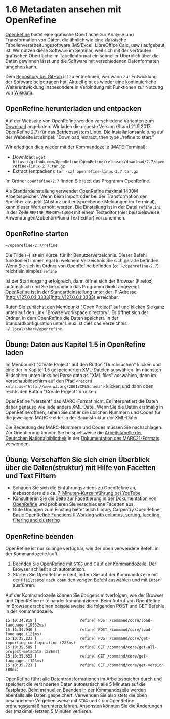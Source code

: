 # 1.6 Metadaten ansehen mit OpenRefine

[OpenRefine](http://www.openrefine.org) bietet eine grafische Oberfläche zur Analyse und Transformation von Daten, die ähnlich wie eine klassische Tabellenverarbeitungssoftware (MS Excel, LibreOffice Calc, usw.) aufgebaut ist. Wir nutzen diese Software im Seminar, weil sich mit der vertrauten grafischen Oberfläche im Tabellenformat ein schneller Überblick über die Daten gewinnen lässt und die Software mit verschiedenen Datenformaten umgehen kann.

Dem [Repository bei GitHub](https://github.com/OpenRefine/OpenRefine/graphs/contributors) ist zu entnehmen, wer wann zur Entwicklung der Software beigetragen hat. Aktuell gibt es wieder eine kontinuierliche Weiterentwicklung insbesondere in Verbindung mit Funktionen zur Nutzung von [Wikidata](https://www.wikidata.org).

## OpenRefine herunterladen und entpacken

Auf der Webseite von OpenRefine werden verschiedene Varianten zum [Download](http://openrefine.org/download.html) angeboten. Wir laden die neueste Version \(Stand 21.9.2017: OpenRefine 2.7\) für das Betriebssystem Linux. Die Installationsanleitung auf der Webseite ist simpel: "Download, extract, then type ./refine to start."

Wir erledigen dies wieder mit der Kommandozeile \(MATE-Terminal\):

* Download: 
  `wget https://github.com/OpenRefine/OpenRefine/releases/download/2.7/openrefine-linux-2.7.tar.gz`
* Extract \(entpacken\): 
  `tar -xzf openrefine-linux-2.7.tar.gz`

Im Ordner `openrefine-2.7` finden Sie jetzt das Programm OpenRefine.

Als Standardeinstellung verwendet OpenRefine maximal 1400M Arbeitsspeicher. Wenn beim Import oder bei der Transformation der Speicher ausgeht (Absturz und entsprechende Meldungen im Terminal), kann dieser Wert erhöht werden. Die Einstellung ist in der Datei ```refine.ini``` in der Zeile ```REFINE_MEMORY=1400M``` mit einem Texteditor (hier beispielsweise Anwendungen/Zubehör/Pluma Text Editor) vorzunehmen.

## OpenRefine starten

```
~/openrefine-2.7/refine
```

Die Tilde \(`~`\) ist ein Kürzel für ihr Benutzerverzeichnis. Dieser Befehl funktioniert immer, egal in welchem Verzeichnis Sie sich gerade befinden. Wenn Sie sich im Ordner von OpenRefine befinden \(`cd ~/openrefine-2.7`\) reicht ein simples `refine`

Ist der Startvorgang erfolgreich, dann öffnet sich der Browser \(Firefox\) automatisch und Sie bekommen das Programm direkt angezeigt. OpenRefine ist in der Standardeinstellung unter der IP-Adresse [http://127.0.0.1:3333](http://127.0.0.1:3333) erreichbar.

Rufen Sie zunächst den Menüpunkt "Open Project" auf und klicken Sie ganz unten auf den Link "Browse workspace directory". Es öffnet sich der Ordner, in dem OpenRefine die Daten speichert. In der Standardkonfiguration unter Linux ist dies das Verzeichnis ```~/.local/share/openrefine```.

## Übung: Daten aus Kapitel 1.5 in OpenRefine laden

Im Menüpunkt "Create Project" auf den Button "Durchsuchen" klicken und eine der in Kapitel 1.5 gespeicherten XML-Dateien auswählen. Im nächsten Bildschirm unten links bei Parse data as "XML files" auswählen, dann im Vorschaubildschirm auf den Pfad ```<record xmlns:xs="http://www.w3.org/2001/XMLSchema">``` klicken und dann oben rechts den Button "Create Project" drücken.

OpenRefine "versteht" das MARC-Format nicht. Es interpretiert die Daten daher genauso wie jede andere XML-Datei. Wenn Sie die Daten erstmalig in OpenRefine öffnen, sehen Sie daher die üblichen Nummern und Codes für die jeweiligen MARC-Felder in der Baumstruktur der XML-Datei.

Die Bedeutung der MARC-Nummern und Codes müssen Sie nachschlagen. Zur Orientierung können Sie beispielsweise die [Arbeitstabelle der Deutschen Nationalbibliothek](http://www.dnb.de/SharedDocs/Downloads/DE/DNB/standardisierung/marc21FeldbeschreibungTitelExcel032016.zip) in der [Dokumentation des MARC21-Formats](http://www.dnb.de/DE/Standardisierung/Formate/MARC21/marc21_node.html) verwenden.

## Übung: Verschaffen Sie sich einen Überblick über die Daten(struktur) mit Hilfe von Facetten und Text Filtern

* Schauen Sie sich die Einführungsvideos zu OpenRefine an, insbesondere die ca. [7-Minuten-Kurzeinführung bei YouTube](https://www.youtube.com/watch?v=B70J_H_zAWM)
* Konsultieren Sie die [Seite zur Facettierung in der Dokumentation von OpenRefine](https://github.com/OpenRefine/OpenRefine/wiki/Faceting) und probieren Sie verschiedene Facetten aus.
* Gute Übungen zum Einstieg bietet auch Library Carpentry OpenRefine: [Basic OpenRefine Functions I: Working with columns, sorting, faceting, filtering and clustering](https://data-lessons.github.io/library-openrefine/03-basic-functions-I/)

## OpenRefine beenden

OpenRefine ist nur solange verfügbar, wie der oben verwendete Befehl in der Kommandozeile läuft.

1. Beenden Sie OpenRefine mit ```STRG``` und ```C``` auf der Kommandozeile. Der Browser schließt sich automatisch.
2. Starten Sie OpenRefine erneut, indem Sie auf der Kommandozeile mit der ```Pfeiltaste nach oben``` den vorigen Befehl auswählen und mit ```Enter``` ausführen.

Auf der Kommandozeile können Sie übrigens mitverfolgen, wie der Browser und OpenRefine miteinander kommunizieren. Beim Aufruf von OpenRefine im Browser erscheinen beispielsweise die folgenden POST und GET Befehle in der Kommandozeile:

```
15:10:34.819 [                   refine] POST /command/core/load-language (19332ms)
15:10:34.940 [                   refine] POST /command/core/load-language (121ms)
15:10:35.223 [                   refine] POST /command/core/get-importing-configuration (283ms)
15:10:35.509 [                   refine] GET /command/core/get-all-project-metadata (286ms)
15:10:35.632 [                   refine] GET /command/core/get-languages (123ms)
15:10:35.721 [                   refine] GET /command/core/get-version (89ms)
```

OpenRefine führt alle Datentransformationen im Arbeitsspeicher durch und speichert die veränderten Daten automatisch alle 5 Minuten auf die Festplatte. Beim manuellen Beenden in der Kommandozeile werden ebenfalls alle Daten gespeichert. Verwenden Sie also stets die oben beschriebene Vorgehensweise mit ```STRG``` und ```C``` um OpenRefine ordnungsgemäß herunterzufahren. Ansonsten könnten Sie die Änderungen der (maximal) letzten 5 Minuten verlieren.
